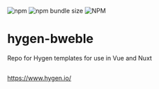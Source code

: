 ![npm](https://img.shields.io/npm/v/hygen-bweble.svg)
![npm bundle size](https://img.shields.io/bundlephobia/min/hygen-bweble.svg)
![NPM](https://img.shields.io/npm/l/hygen-bweble.svg)
# hygen-bweble
Repo for Hygen templates for use in Vue and Nuxt
##
https://www.hygen.io/
